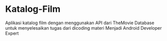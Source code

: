 # Katalog-Film
Aplikasi katalog film dengan menggunakan API dari TheMovie Database untuk menyelesaikan tugas dari dicoding materi Menjadi Android Developer Expert